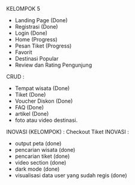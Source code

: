 KELOMPOK 5

- Landing Page (Done)
- Registrasi (Done)
- Login (Done)
- Home (Progress)
- Pesan Tiket (Progress)
- Favorit
- Destinasi Popular
- Review dan Rating Pengunjung

CRUD :
- Tempat wisata (Done)
- Tiket (Done)
- Voucher Diskon (Done)
- FAQ (Done)
- artikel (Done)
- foto atau video destinasi.


INOVASI (KELOMPOK) : Checkout Tiket
INOVASI :
- output peta (done)
- pencarian wisata (done)
- pencarian tiket (done)
- video section (done)
- dark mode (done)
- visualisasi data user yang sudah regis (done)
